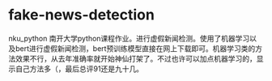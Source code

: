 # fake-news-detection
nku_python
南开大学python课程作业。进行虚假新闻检测。使用了机器学习以及bert进行虚假新闻检测，bert预训练模型直接在网上下载即可。机器学习类的方法效果不行，从去年准确率就开始神仙打架了。不过也许可以加点机器学习的，显示自己方法多（，最后总评91还是九十几。
